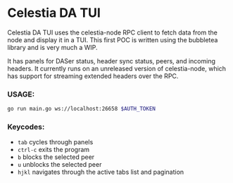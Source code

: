  # Celestia DA TUI
 Celestia DA TUI uses the celestia-node RPC client to fetch data from the node and display it in a TUI. This first POC is written using the bubbletea library and is very much a WIP.

It has panels for DASer status, header sync status, peers, and incoming headers. It currently runs on an unreleased version of celestia-node, which has support for streaming extended headers over the RPC.

### USAGE:
```bash
go run main.go ws://localhost:26658 $AUTH_TOKEN
```

### Keycodes:
- `tab` cycles through panels
- `ctrl-c` exits the program
- `b` blocks the selected peer
- `u` unblocks the selected peer
- `hjkl` navigates through the active tabs list and pagination
